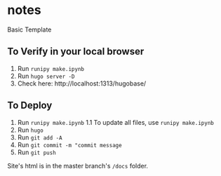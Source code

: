 # notes
Basic Template

## To Verify in your local browser
1. Run `runipy make.ipynb`
2. Run `hugo server -D`
3. Check here: http://localhost:1313/hugobase/

## To Deploy

1. Run `runipy make.ipynb`
   1.1 To update all files, use `runipy make.ipynb`
2. Run `hugo`
3. Run `git add -A`
4. Run `git commit -m "commit message`
5. Run `git push`

Site's html is in the master branch's `/docs` folder.
